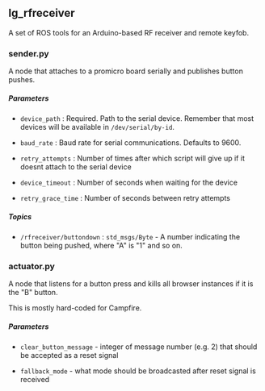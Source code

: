 lg\_rfreceiver
----------

A set of ROS tools for an Arduino-based RF receiver and remote keyfob.

### sender.py

A node that attaches to a promicro board serially and publishes button pushes.

##### Parameters

* `device_path` : Required.  Path to the serial device.  Remember that most devices will be available in `/dev/serial/by-id`.

* `baud_rate` : Baud rate for serial communications.  Defaults to 9600.

* `retry_attempts` : Number of times after which script will give up if
  it doesnt attach to the serial device

* `device_timeout` : Number of seconds when waiting for the device

* `retry_grace_time` : Number of seconds between retry attempts

##### Topics

* `/rfreceiver/buttondown` : `std_msgs/Byte` - A number indicating the button being pushed, where "A" is "1" and so on.

### actuator.py

A node that listens for a button press and kills all browser instances if it is the "B" button.

This is mostly hard-coded for Campfire.

##### Parameters

* `clear_button_message` - integer of message number (e.g. 2) that
  should be accepted as a reset signal

* `fallback_mode` - what mode should be broadcasted after reset signal
  is received

